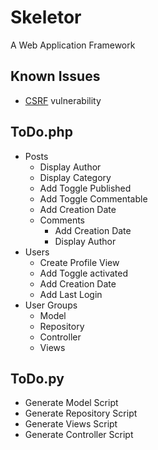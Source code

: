 # Skeletor
A Web Application Framework

## Known Issues
* [CSRF](https://www.owasp.org/index.php/Cross-Site_Request_Forgery_%28CSRF%29) vulnerability

## ToDo.php
* Posts
  * Display Author
  * Display Category
  * Add Toggle Published
  * Add Toggle Commentable
  * Add Creation Date
  * Comments
    * Add Creation Date
    * Display Author
* Users
  * Create Profile View
  * Add Toggle activated
  * Add Creation Date
  * Add Last Login
* User Groups
  * Model
  * Repository
  * Controller
  * Views

## ToDo.py
* Generate Model Script
* Generate Repository Script
* Generate Views Script
* Generate Controller Script